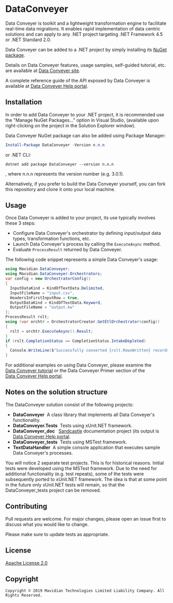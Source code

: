 # DataConveyer

Data&nbsp;Conveyer is toolkit and a lightweight transformation engine to facilitate real-time data migrations.
It enables rapid implementation of data centric solutions and can apply to any .NET project targeting .NET Framework 4.5 or .NET Standard 2.0.

Data&nbsp;Conveyer can be added to a .NET project by simply installing its [NuGet package](https://www.nuget.org/packages/DataConveyer/).

Details on Data&nbsp;Conveyer features, usage samples, self-guided tutorial, etc. are available at [Data&nbsp;Conveyer site](http://www.dataconveyer.com).

A complete reference guide of the API exposed by Data&nbsp;Conveyer is available at [Data&nbsp;Conveyer Help portal][help_ref].

## Installation

In order to add Data&nbsp;Conveyer to your .NET project, it is recommended use the "Manage NuGet Packages..." option in Visual Studio,
(available upon right-clicking on the project in the Solution Explorer window).

Data&nbsp;Conveyer NuGet package can also be added using Package Manager:

```powershell
Install-Package DataConveyer -Version n.n.n
```

or .NET CLI:

```dotnetcli
dotnet add package DataConveyer --version n.n.n
```

, where n.n.n represents the version number (e.g. 3.0.1).

Alternatively, if you prefer to build the Data&nbsp;Conveyer yourself, you can fork this repository and clone it onto your local machine.

## Usage

Once Data&nbsp;Conveyer is added to your project, its use typically involves these 3 steps:

* Configure Data&nbsp;Conveyer's orchestrator by defining input/output data types, transformation functions, etc.
* Launch Data&nbsp;Conveyer's process by calling the `ExecuteAsync` method.
* Evaluate `ProcessResult` returned by Data&nbsp;Conveyer.

The following code snippet represents a simple Data&nbsp;Conveyer's usage:

```csharp
using Mavidian.DataConveyer;
using Mavidian.DataConveyer.Orchestrators;
var config = new OrchestratorConfig()
{
  InputDataKind = KindOfTextData.Delimited,
  InputFileName = "input.csv",
  HeadersInFirstInputRow = true,
  OutputDataKind = KindOfTextData.Keyword,
  OutputFileName = "output.kw"
};
ProcessResult rslt;
using (var orchtr = OrchestratorCreator.GetEtlOrchestrator(config))
{
  rslt = orchtr.ExecuteAsync().Result;
}
if (rslt.CompletionStatus == CompletionStatus.IntakeDepleted)
{
  Console.WriteLine($"Successfully converted {rslt.RowsWritten} records!");
}
```

For additional examples on using Data&nbsp;Conveyer, please examine the [Data&nbsp;Conveyer tutorial](http://www.mavidian.com/dataconveyer-tutorial.html) or the Data&nbsp;Conveyer Primer section of the [Data&nbsp;Conveyer Help portal][help_ref].

## Notes on the solution structure

The DataConveyer solution consist of the following projects:

* **DataConveyer** &nbsp;A class library that implements all Data&nbsp;Conveyer's functionality.
* **DataConveyer.Tests** &nbsp;Tests using xUnit.NET framework.
* **DataConveyer_doc** &nbsp; [Sandcastle](https://github.com/EWSoftware/SHFB) documentation project (its output is [Data&nbsp;Conveyer Help portal][help_ref].
* **DataConveyer_tests** &nbsp;Tests using MSTest framework.
* **TextDataHandler** &nbsp;A simple console application that executes sample Data&nbsp;Conveyer's processes.

You will notice 2 separate test projects. This is for historical reasons. Initial tests were developed using the MSTest framework. Due to the need for additional functionality (e.g. test repeats), some of the tests were subsequently ported to xUnit.NET framework. The idea is that at some point in the future only xUnit.NET tests will remain, so that the DataConveyer_tests project can be removed.

## Contributing

Pull requests are welcome. For major changes, please open an issue first to discuss what you would like to change.

Please make sure to update tests as appropriate.

## License

[Apache License 2.0](https://choosealicense.com/licenses/apache-2.0/)

## Copyright

```
Copyright © 2019 Mavidian Technologies Limited Liability Company. All Rights Reserved.
```

[help_ref]: https://mavidian.github.io/DataConveyer-help/
